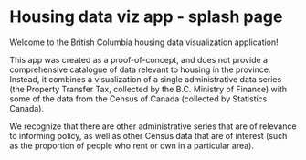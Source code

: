 # Housing data viz app - splash page

Welcome to the British Columbia housing data visualization application!

This app was created as a proof-of-concept, and does not provide a comprehensive catalogue of data relevant to housing in the province. Instead, it combines a visualization of a single administrative data series (the Property Transfer Tax, collected by the B.C. Ministry of Finance) with some of the data from the Census of Canada (collected by Statistics Canada).

We recognize that there are other administrative series that are of relevance to informing policy, as well as other Census data that are of interest (such as the proportion of people who rent or own in a particular area). 


